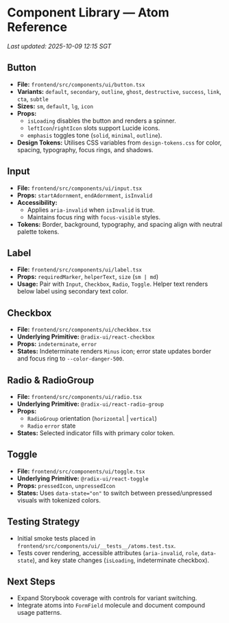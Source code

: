 # Component Library — Atom Reference

_Last updated: 2025-10-09 12:15 SGT_

## Button
- **File:** `frontend/src/components/ui/button.tsx`
- **Variants:** `default`, `secondary`, `outline`, `ghost`, `destructive`, `success`, `link`, `cta`, `subtle`
- **Sizes:** `sm`, `default`, `lg`, `icon`
- **Props:**
  - `isLoading` disables the button and renders a spinner.
  - `leftIcon`/`rightIcon` slots support Lucide icons.
  - `emphasis` toggles tone (`solid`, `minimal`, `outline`).
- **Design Tokens:** Utilises CSS variables from `design-tokens.css` for color, spacing, typography, focus rings, and shadows.

## Input
- **File:** `frontend/src/components/ui/input.tsx`
- **Props:** `startAdornment`, `endAdornment`, `isInvalid`
- **Accessibility:**
  - Applies `aria-invalid` when `isInvalid` is true.
  - Maintains focus ring with `focus-visible` styles.
- **Tokens:** Border, background, typography, and spacing align with neutral palette tokens.

## Label
- **File:** `frontend/src/components/ui/label.tsx`
- **Props:** `requiredMarker`, `helperText`, `size` (`sm | md`)
- **Usage:** Pair with `Input`, `Checkbox`, `Radio`, `Toggle`. Helper text renders below label using secondary text color.

## Checkbox
- **File:** `frontend/src/components/ui/checkbox.tsx`
- **Underlying Primitive:** `@radix-ui/react-checkbox`
- **Props:** `indeterminate`, `error`
- **States:** Indeterminate renders `Minus` icon; error state updates border and focus ring to `--color-danger-500`.

## Radio & RadioGroup
- **File:** `frontend/src/components/ui/radio.tsx`
- **Underlying Primitive:** `@radix-ui/react-radio-group`
- **Props:**
  - `RadioGroup` orientation (`horizontal` | `vertical`)
  - `Radio` `error` state
- **States:** Selected indicator fills with primary color token.

## Toggle
- **File:** `frontend/src/components/ui/toggle.tsx`
- **Underlying Primitive:** `@radix-ui/react-toggle`
- **Props:** `pressedIcon`, `unpressedIcon`
- **States:** Uses `data-state="on"` to switch between pressed/unpressed visuals with tokenized colors.

## Testing Strategy
- Initial smoke tests placed in `frontend/src/components/ui/__tests__/atoms.test.tsx`.
- Tests cover rendering, accessible attributes (`aria-invalid`, `role`, `data-state`), and key state changes (`isLoading`, indeterminate checkbox).

## Next Steps
- Expand Storybook coverage with controls for variant switching.
- Integrate atoms into `FormField` molecule and document compound usage patterns.
